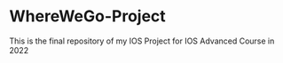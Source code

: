 # WhereWeGo-Project
This is the final repository of my IOS Project for IOS Advanced Course in 2022 
